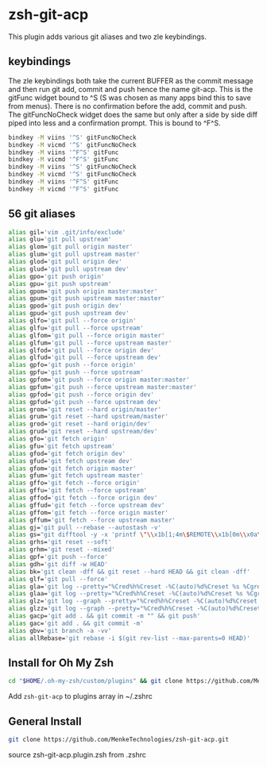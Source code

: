 # zsh-git-acp
This plugin adds various git aliases and two zle keybindings.

## keybindings
The zle keybindings both take the current BUFFER as the commit message and then run git add, commit and push hence the name git-acp.
This is the gitFunc widget bound to ^S (S was chosen as many apps bind this to save from menus).  There is no confirmation before the add, commit and push.
The gitFuncNoCheck widget does the same but only after a side by side diff piped into less and a confirmation prompt.
This is bound to ^F^S.

```sh
bindkey -M viins '^S' gitFuncNoCheck
bindkey -M vicmd '^S' gitFuncNoCheck
bindkey -M viins '^F^S' gitFunc
bindkey -M vicmd '^F^S' gitFunc
bindkey -M viins '^S' gitFuncNoCheck
bindkey -M vicmd '^S' gitFuncNoCheck
bindkey -M viins '^F^S' gitFunc
bindkey -M vicmd '^F^S' gitFunc
```

## 56 git aliases

```sh
alias gil='vim .git/info/exclude'
alias glu='git pull upstream'
alias glom='git pull origin master'
alias glum='git pull upstream master'
alias glod='git pull origin dev'
alias glud='git pull upstream dev'
alias gpo='git push origin'
alias gpu='git push upstream'
alias gpom='git push origin master:master'
alias gpum='git push upstream master:master'
alias gpod='git push origin dev'
alias gpud='git push upstream dev'
alias glfo='git pull --force origin'
alias glfu='git pull --force upstream'
alias glfom='git pull --force origin master'
alias glfum='git pull --force upstream master'
alias glfod='git pull --force origin dev'
alias glfud='git pull --force upstream dev'
alias gpfo='git push --force origin'
alias gpfu='git push --force upstream'
alias gpfom='git push --force origin master:master'
alias gpfum='git push --force upstream master:master'
alias gpfod='git push --force origin dev'
alias gpfud='git push --force upstream dev'
alias grom='git reset --hard origin/master'
alias grum='git reset --hard upstream/master'
alias grod='git reset --hard origin/dev'
alias grud='git reset --hard upstream/dev'
alias gfo='git fetch origin'
alias gfu='git fetch upstream'
alias gfod='git fetch origin dev'
alias gfud='git fetch upstream dev'
alias gfom='git fetch origin master'
alias gfum='git fetch upstream master'
alias gffo='git fetch --force origin'
alias gffu='git fetch --force upstream'
alias gffod='git fetch --force origin dev'
alias gffud='git fetch --force upstream dev'
alias gffom='git fetch --force origin master'
alias gffum='git fetch --force upstream master'
alias gj='git pull --rebase --autostash -v'
alias gs="git difftool -y -x 'printf \"\\x1b[1;4m\$REMOTE\\x1b[0m\\x0a\";sdiff --expand-tabs -w '\$COLUMNS "
alias grhs='git reset --soft'
alias grhm='git reset --mixed'
alias gpf='git push --force'
alias gdh='git diff -w HEAD'
alias bk='git clean -dff && git reset --hard HEAD && git clean -dff'
alias glf='git pull --force'
alias gla='git log --pretty="%Cred%h%Creset -%C(auto)%d%Creset %s %Cgreen(%cr) %C(bold blue)<%an>%Creset" --stat -p '
alias glaa='git log --pretty="%Cred%h%Creset -%C(auto)%d%Creset %s %Cgreen(%cr) %C(bold blue)<%an>%Creset" --stat -p --all'
alias glz='git log --graph --pretty="%Cred%h%Creset -%C(auto)%d%Creset %s %Cgreen(%cr) %C(bold blue)<%an>%Creset" --stat -p'
alias glzz='git log --graph --pretty="%Cred%h%Creset -%C(auto)%d%Creset %s %Cgreen(%cr) %C(bold blue)<%an>%Creset" --stat -p --all'
alias gacp='git add . && git commit -m "" && git push'
alias gac='git add . && git commit -m'
alias gbv='git branch -a -vv'
alias allRebase='git rebase -i $(git rev-list --max-parents=0 HEAD)'
```


## Install for Oh My Zsh

```sh
cd "$HOME/.oh-my-zsh/custom/plugins" && git clone https://github.com/MenkeTechnologies/zsh-git-acp.git
```

Add `zsh-git-acp` to plugins array in ~/.zshrc

## General Install

```sh
git clone https://github.com/MenkeTechnologies/zsh-git-acp.git
```

source zsh-git-acp.plugin.zsh from .zshrc

